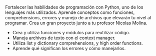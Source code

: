 Fortalecer las  habilidades de programación con Python, uno de los lenguajes más utilizados. 
Aprende conceptos como funciones, comprehensions, errores y manejo de archivos que elevarán tu nivel al programar. Crea un gran proyecto junto a tu profesor Nicolas Molina.

* Crea y utiliza funciones y módulos para reutilizar código.
* Maneja archivos de texto con el context manager.
* Utiliza list y dictionary comprehensions, y high order functions.
* Aprende qué significan los errores y cómo manejarlos.
